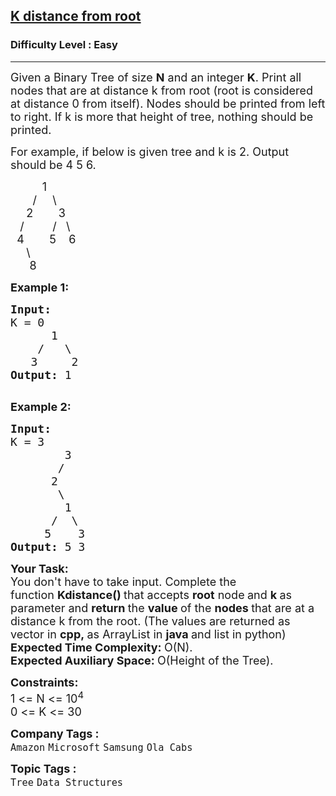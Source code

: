 <h2><a href="https://practice.geeksforgeeks.org/problems/k-distance-from-root/1?page=1&category[]=Tree&sortBy=difficulty">K distance from root</a></h2><h3>Difficulty Level : Easy</h3><hr><div class="problems_problem_content__Xm_eO"><p><span style="font-size:18px">Given a Binary Tree of size <strong>N</strong> and an integer&nbsp;<strong>K</strong>. Print all nodes that are at distance k from root (root is considered at distance 0 from itself). Nodes should be printed from left to right. If k is more that height of tree, nothing should be printed.</span></p>

<p><span style="font-size:18px">For example, if below is given tree and k is 2. Output should be 4 5 6.</span></p>

<p><span style="font-size:18px">&nbsp;&nbsp;&nbsp;&nbsp;&nbsp;&nbsp;&nbsp;&nbsp;&nbsp; 1<br>
&nbsp;&nbsp;&nbsp;&nbsp;&nbsp;&nbsp; /&nbsp;&nbsp;&nbsp;&nbsp; \<br>
&nbsp;&nbsp;&nbsp;&nbsp; 2&nbsp;&nbsp;&nbsp;&nbsp;&nbsp;&nbsp;&nbsp; 3<br>
&nbsp;&nbsp; /&nbsp;&nbsp; &nbsp;&nbsp;&nbsp;&nbsp;&nbsp; /&nbsp;&nbsp; \<br>
&nbsp; 4&nbsp;&nbsp;&nbsp;&nbsp;&nbsp;&nbsp;&nbsp; 5&nbsp;&nbsp;&nbsp; 6&nbsp;<br>
&nbsp;&nbsp;&nbsp;&nbsp; \<br>
&nbsp;&nbsp;&nbsp;&nbsp;&nbsp; 8</span></p>

<p><span style="font-size:18px"><strong>Example 1:</strong></span></p>

<pre><span style="font-size:18px"><strong>Input:
</strong>K = 0
&nbsp;     1
&nbsp;   /   \
&nbsp;  3     2<strong>
Output: </strong>1<strong>
</strong></span>
</pre>

<p><span style="font-size:18px"><strong>Example 2:</strong></span></p>

<pre><span style="font-size:18px"><strong>Input:
</strong>K = 3
&nbsp;       3
&nbsp;      /
&nbsp;     2
&nbsp;      \
&nbsp;       1
&nbsp;     /  \
&nbsp;    5    3<strong>
Output: </strong>5 3</span></pre>

<p><span style="font-size:18px"><strong>Your Task:</strong><br>
You don't have to take input. Complete the function&nbsp;<strong>Kdistance()&nbsp;</strong>that accepts&nbsp;<strong>root</strong> node<strong>&nbsp;</strong>and&nbsp;<strong>k&nbsp;</strong>as parameter and&nbsp;<strong>return&nbsp;</strong>the&nbsp;<strong>value&nbsp;</strong>of the&nbsp;<strong>nodes&nbsp;</strong>that are at a distance k from the root. (The values are returned as vector in&nbsp;<strong>cpp,&nbsp;</strong>as ArrayList in&nbsp;<strong>java&nbsp;</strong>and list in python)</span><br>
<span style="font-size:18px"><strong>Expected Time Complexity:&nbsp;</strong>O(N).<br>
<strong>Expected Auxiliary Space:&nbsp;</strong>O(Height of the Tree).</span></p>

<p><span style="font-size:18px"><strong>Constraints:</strong><br>
1 &lt;= N &lt;= 10<sup>4</sup></span><br>
<span style="font-size:18px">0 &lt;= K &lt;= 30</span></p>
</div><p><span style=font-size:18px><strong>Company Tags : </strong><br><code>Amazon</code>&nbsp;<code>Microsoft</code>&nbsp;<code>Samsung</code>&nbsp;<code>Ola Cabs</code>&nbsp;<br><p><span style=font-size:18px><strong>Topic Tags : </strong><br><code>Tree</code>&nbsp;<code>Data Structures</code>&nbsp;